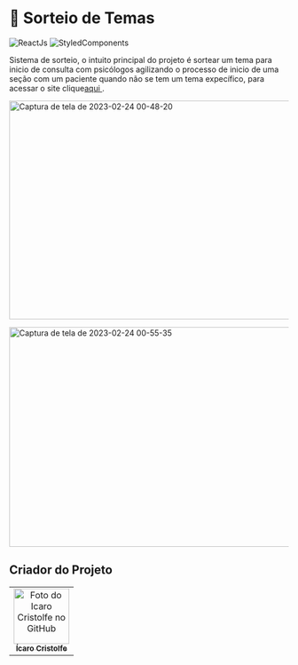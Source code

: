 <h1>🔰 Sorteio de Temas </h1>

![ReactJs](https://img.shields.io/badge/React-20232A?style=for-the-badge&logo=react&logoColor=61DAFB)
![StyledComponents](https://img.shields.io/badge/styled--components-DB7093?style=for-the-badge&logo=styled-components&logoColor=white)

<p>Sistema de sorteio, o intuito principal do projeto é sortear um tema para inicio de consulta com psicólogos agilizando o processo de inicio de uma seção com um paciente quando não se tem um tema expecífico, para acessar o site clique<a href="https://sorteiopsi.netlify.app/">aqui </a>.
</p>

<a data-flickr-embed="true" href="https://www.flickr.com/photos/196553482@N03/52708005413/in/dateposted-public/" title="Captura de tela de 2023-02-24 00-48-20"><img src="https://live.staticflickr.com/65535/52708005413_bd1f289593_c.jpg" width="800" height="394" alt="Captura de tela de 2023-02-24 00-48-20"></a>

<a data-flickr-embed="true" href="https://www.flickr.com/photos/196553482@N03/52707931995/in/dateposted-public/" title="Captura de tela de 2023-02-24 00-55-35"><img src="https://live.staticflickr.com/65535/52707931995_3599b9af4d_c.jpg" width="800" height="396" alt="Captura de tela de 2023-02-24 00-55-35"></a>

## Criador do Projeto
<table>
  <tr>
    <td align="center">
      <a href="#">
        <img src="https://avatars.githubusercontent.com/u/82662425?v=4" width="100px;" alt="Foto do Icaro Cristolfe no GitHub"/><br>
        <sub>
          <b>Ícaro Cristolfe</b>
        </sub>
      </a>
    </td>
  </tr>
</table>
